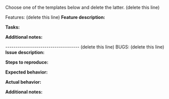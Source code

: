Choose one of the templates below and delete the latter. (delete this line)

Features: (delete this line)
**Feature description:**


**Tasks:**


**Additional notes:**

------------------------------------ (delete this line)
BUGS: (delete this line)
**Issue description:**


**Steps to reproduce:**


**Expected behavior:**


**Actual behavior:**


**Additional notes:**
